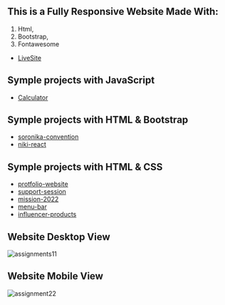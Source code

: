 ## This is a Fully Responsive Website Made With:

1. Html,
2. Bootstrap,
3. Fontawesome

- [LiveSite](https://shoronika-convention-center.netlify.app/)

## Symple projects with JavaScript

- [Calculator](https://github.com/dev-nazmulislam/calculator)

## Symple projects with HTML & Bootstrap

- [soronika-convention](https://github.com/dev-nazmulislam/soronika-convention)
- [niki-react](https://github.com/dev-nazmulislam/niki-react)

## Symple projects with HTML & CSS

- [protfolio-website](https://github.com/dev-nazmulislam/protfolio-website)
- [support-session](https://github.com/dev-nazmulislam/support-session)
- [mission-2022](https://github.com/dev-nazmulislam/mission-2022)
- [menu-bar](https://github.com/dev-nazmulislam/menu-bar)
- [influencer-products](https://github.com/dev-nazmulislam/influencer-products)

## Website Desktop View

![assignments11](https://user-images.githubusercontent.com/97091081/150705539-5ca251dd-deda-4189-872c-7f9bc4a9ec9c.png)

## Website Mobile View

![assignment22](https://user-images.githubusercontent.com/97091081/150705573-20316872-7284-4fbb-876b-2f625a2d7c6d.png)
